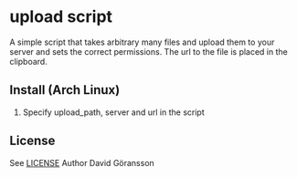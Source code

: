 # upload script
A simple script that takes arbitrary many files and upload them to your server and sets the correct permissions. The url to the file is placed in the clipboard.

## Install (Arch Linux)
1. Specify upload_path, server and url in the script

## License
See [LICENSE](LICENSE.md)
Author David Göransson
